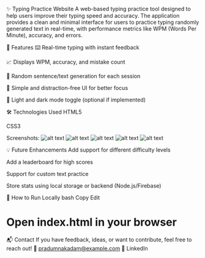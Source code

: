 ✨ Typing Practice Website
A web-based typing practice tool designed to help users improve their typing speed and accuracy. The application provides a clean and minimal interface for users to practice typing randomly generated text in real-time, with performance metrics like WPM (Words Per Minute), accuracy, and errors.

🚀 Features
⌨️ Real-time typing with instant feedback

📈 Displays WPM, accuracy, and mistake count

🔄 Random sentence/text generation for each session

🎯 Simple and distraction-free UI for better focus

🌙 Light and dark mode toggle (optional if implemented)

🛠️ Technologies Used
HTML5

CSS3

Screenshots:
![alt text]([link](https://github.com/pradumnakadam07/Keystroke.com-Typing-Website-/blob/5d719baf775aa90430c257aa1a7903d0d1ff9e49/Screenshot%202024-05-29%20211809.png?raw=true))
![alt text]([link](https://github.com/pradumnakadam07/Keystroke.com-Typing-Website-/blob/5d719baf775aa90430c257aa1a7903d0d1ff9e49/Screenshot%202024-05-29%20211751.png?raw=true))
![alt text]([link](https://github.com/pradumnakadam07/Keystroke.com-Typing-Website-/blob/5d719baf775aa90430c257aa1a7903d0d1ff9e49/Screenshot%202024-05-29%20211731.png?raw=true))
![alt text]([link](https://github.com/pradumnakadam07/Keystroke.com-Typing-Website-/blob/5d719baf775aa90430c257aa1a7903d0d1ff9e49/Screenshot%202024-05-29%20211707.png?raw=true))
![alt text]([link](https://github.com/pradumnakadam07/Keystroke.com-Typing-Website-/blob/5d719baf775aa90430c257aa1a7903d0d1ff9e49/Screenshot%202024-05-29%20211640.png?raw=true))


💡 Future Enhancements
Add support for different difficulty levels

Add a leaderboard for high scores

Support for custom text practice

Store stats using local storage or backend (Node.js/Firebase)

📂 How to Run Locally
bash
Copy
Edit


# Open index.html in your browser
📬 Contact
If you have feedback, ideas, or want to contribute, feel free to reach out!
📧 pradumnakadam@example.com
🔗 LinkedIn
